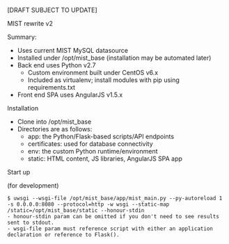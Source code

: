 [DRAFT SUBJECT TO UPDATE]

MIST rewrite v2

Summary:
 - Uses current MIST MySQL datasource
 - Installed under /opt/mist_base (installation may be automated later)
 - Back end uses Python v2.7
   - Custom environment built under CentOS v6.x
   - Included as virtualenv; install modules with pip using requirements.txt
 - Front end SPA uses AngularJS v1.5.x

Installation
 - Clone into /opt/mist_base
 - Directories are as follows:
   - app: the Python/Flask-based scripts/API endpoints
   - certificates: used for database connectivity
   - env: the custom Python runtime/environment
   - static: HTML content, JS libraries, AngularJS SPA app
 
Start up

 (for development)
 ```
 $ uwsgi --wsgi-file /opt/mist_base/app/mist_main.py --py-autoreload 1 -s 0.0.0.0:8080 --protocol=http -w wsgi --static-map /static=/opt/mist_base/static --honour-stdin
 - honour-stdin param can be omitted if you don't need to see results sent to stdout.
 - wsgi-file param must reference script with either an application declaration or reference to Flask().
 ```
 
